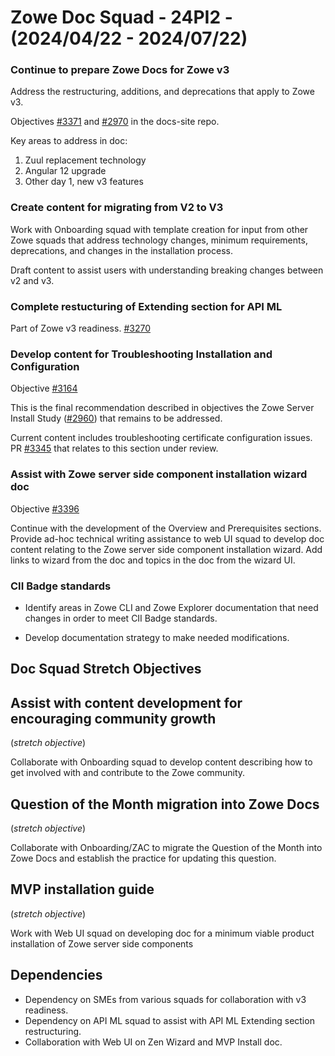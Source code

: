 # Zowe Doc Squad - 24PI2 - (2024/04/22 - 2024/07/22)
### Continue to prepare Zowe Docs for Zowe v3 

Address the restructuring, additions, and deprecations that apply to Zowe v3.

Objectives [#3371](https://github.com/zowe/docs-site/issues/3371) and  [#2970](https://github.com/zowe/docs-site/issues/2970) in the docs-site repo. 

Key areas to address in doc:
1. Zuul replacement technology
2. Angular 12 upgrade
3. Other day 1, new v3 features

### Create content for migrating from V2 to V3

Work with Onboarding squad with template creation for input from other Zowe squads that address technology changes, minimum requirements, deprecations, and changes in the installation process. 

Draft content to assist users with understanding breaking changes between v2 and v3.

### Complete restucturing of Extending section for API ML

Part of Zowe v3 readiness. [#3270](https://github.com/zowe/docs-site/issues/3270) 


### Develop content for Troubleshooting Installation and Configuration 

Objective [#3164](https://github.com/zowe/docs-site/issues/3164) 

This is the final recommendation described in objectives the Zowe Server Install Study ([#2960](https://github.com/zowe/docs-site/issues/2960)) that remains to be addressed.

Current content includes troubleshooting certificate configuration issues.
PR [#3345](https://github.com/zowe/docs-site/pull/3345) that relates to this section under review.

### Assist with Zowe server side component installation wizard doc 

Objective [#3396](https://github.com/zowe/docs-site/issues/3396)

Continue with the development of the Overview and Prerequisites sections. Provide ad-hoc technical writing assistance to web UI squad to develop doc content relating to the Zowe server side component installation wizard. Add links to wizard from the doc and topics in the doc from the wizard UI.

### CII Badge standards

- Identify areas in Zowe CLI and Zowe Explorer documentation that need changes in order to meet  CII Badge standards.

- Develop documentation strategy to make needed modifications.

## Doc Squad Stretch Objectives 

## Assist with content development for encouraging community growth
(_stretch objective_)

Collaborate with Onboarding squad to develop content describing how to get involved with and contribute to the Zowe community. 

## Question of the Month migration into Zowe Docs 
(_stretch objective_)

Collaborate with Onboarding/ZAC to migrate the Question of the Month into Zowe Docs and establish the practice for updating this question.

## MVP installation guide
(_stretch objective_)

Work with Web UI squad on developing doc for a minimum viable product installation of Zowe server side components

## Dependencies

* Dependency on SMEs from various squads for collaboration with v3 readiness.
* Dependency on API ML squad to assist with API ML Extending section restructuring.  
* Collaboration with Web UI on Zen Wizard and MVP Install doc.



